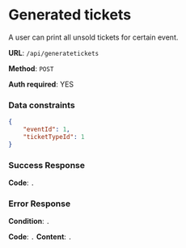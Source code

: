# Generated tickets

A user can print all unsold tickets for certain event.



**URL**: `/api/generatetickets`

**Method**: `POST`

**Auth required**: YES


### Data constraints

```json
{
    "eventId": 1,
    "ticketTypeId": 1
}
```


### Success Response

**Code**: `.`


### Error Response
**Condition**: `.`

**Code**: `.`
**Content**: `.`
